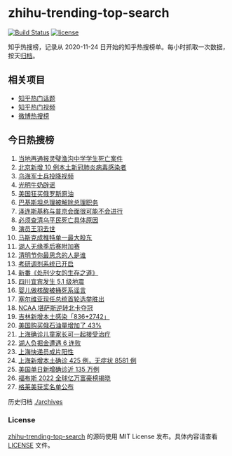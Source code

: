 # zhihu-trending-top-search

[![Build Status](https://github.com/justjavac/zhihu-trending-top-search/workflows/ci/badge.svg?branch=main)](https://github.com/justjavac/zhihu-trending-top-search/actions)
[![license](https://img.shields.io/github/license/justjavac/zhihu-trending-top-search)](https://github.com/justjavac/zhihu-trending-top-search/blob/main/LICENSE)

知乎热搜榜，记录从 2020-11-24 日开始的知乎热搜榜单。每小时抓取一次数据，按天[归档](./archives)。

## 相关项目

- [知乎热门话题](https://github.com/justjavac/zhihu-trending-hot-questions)
- [知乎热门视频](https://github.com/justjavac/zhihu-trending-hot-video)
- [微博热搜榜](https://github.com/justjavac/weibo-trending-hot-search)

## 今日热搜榜

<!-- BEGIN -->
<!-- 最后更新时间 Wed Apr 06 2022 14:17:27 GMT+0800 (China Standard Time) -->

1. [当地再通报灵璧渔沟中学学生死亡案件](https://www.zhihu.com/search?q=灵璧)
1. [北京新增 10 例本土新冠肺炎病毒感染者](https://www.zhihu.com/search?q=北京疫情)
1. [乌海军士兵投降视频](https://www.zhihu.com/search?q=乌海军士兵投降视频)
1. [光明牛奶辟谣](https://www.zhihu.com/search?q=光明牛奶)
1. [美国狂买俄罗斯原油](https://www.zhihu.com/search?q=俄罗斯原油)
1. [巴基斯坦总理被解除总理职务](https://www.zhihu.com/search?q=巴基斯坦)
1. [泽连斯基称与普京会面很可能不会进行](https://www.zhihu.com/search?q=泽连斯基)
1. [必须查清乌平民死亡具体原因](https://www.zhihu.com/search?q=布查平民死亡具体原因)
1. [演员王羽去世](https://www.zhihu.com/search?q=王羽)
1. [马斯克成推特单一最大股东](https://www.zhihu.com/search?q=马斯克)
1. [湖人无缘季后赛附加赛](https://www.zhihu.com/search?q=湖人)
1. [清明节你最思念的人是谁](https://www.zhihu.com/search?q=清明节)
1. [考研调剂系统已开启](https://www.zhihu.com/search?q=考研调剂)
1. [新番《处刑少女的生存之道》](https://www.zhihu.com/search?q=处刑少女的生存之道)
1. [四川宜宾发生 5.1 级地震](https://www.zhihu.com/search?q=四川地震)
1. [婴儿做核酸被捅死系谣言](https://www.zhihu.com/search?q=婴儿做核酸被捅死)
1. [塞尔维亚现任总统首轮选举胜出](https://www.zhihu.com/search?q=塞尔维亚现任总统)
1. [NCAA 堪萨斯逆转北卡夺冠](https://www.zhihu.com/search?q=NCAA)
1. [吉林新增本土感染「836+2742」](https://www.zhihu.com/search?q=吉林新增)
1. [美国购买俄石油量增加了 43%](https://www.zhihu.com/search?q=美国购买俄石油量增加)
1. [上海确诊儿童家长可一起接受治疗](https://www.zhihu.com/search?q=儿童家长一起接受治疗)
1. [湖人负掘金遭遇 6 连败](https://www.zhihu.com/search?q=湖人)
1. [上海快递员成片阳性](https://www.zhihu.com/search?q=上海快递员)
1. [上海新增本土确诊 425 例，无症状 8581 例](https://www.zhihu.com/search?q=上海新增)
1. [美国单日新增确诊近 135 万例](https://www.zhihu.com/search?q=美国疫情)
1. [福布斯 2022 全球亿万富豪榜揭晓](https://www.zhihu.com/search?q=福布斯)
1. [格莱美获奖名单公布](https://www.zhihu.com/search?q=格莱美)

<!-- END -->

历史归档 [./archives](./archives)

### License

[zhihu-trending-top-search](https://github.com/justjavac/zhihu-trending-top-search)
的源码使用 MIT License 发布。具体内容请查看 [LICENSE](./LICENSE) 文件。
